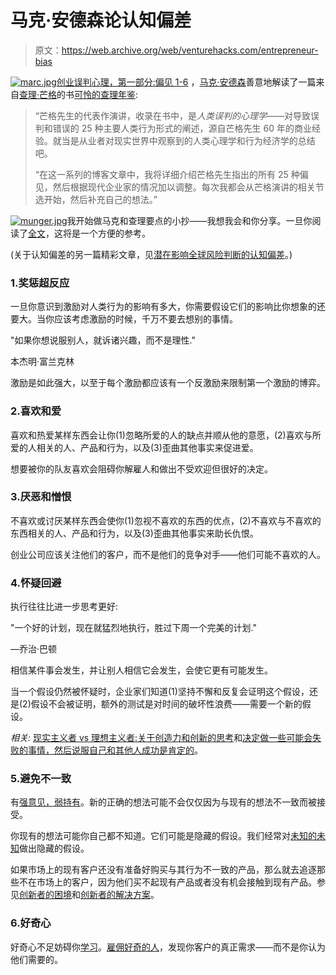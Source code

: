 # 马克·安德森论认知偏差

> 原文：<https://web.archive.org/web/venturehacks.com/entrepreneur-bias>

[![marc.jpg](img/00a4868c5eb5e428f58e9ff8d32e1773.png)](https://web.archive.org/web/20221128053513/http://blog.pmarca.com/)[创业误判心理，第一部分:偏见 1-6](https://web.archive.org/web/20221128053513/http://blog.pmarca.com/2008/03/the-psychology.html) ，[马克·安德森](https://web.archive.org/web/20221128053513/http://blog.pmarca.com/)善意地解读了一篇来自[查理·芒格](https://web.archive.org/web/20221128053513/http://en.wikipedia.org/wiki/Charlie_Munger)的书[可怜的查理年鉴](https://web.archive.org/web/20221128053513/http://www.poorcharliesalmanack.com/index.html):

> “芒格先生的代表作演讲，收录在书中，是*人类误判的心理学*——对导致误判和错误的 25 种主要人类行为形式的阐述，源自芒格先生 60 年的商业经验。就当是从业者对现实世界中观察到的人类心理学和行为经济学的总结吧。
> 
> “在这一系列的博客文章中，我将详细介绍芒格先生指出的所有 25 种偏见，然后根据现代企业家的情况加以调整。每次我都会从芒格演讲的相关节选开始，然后补充自己的想法。”

[![munger.jpg](img/1aed37a5009de5a4f1132080f391f1d7.png)](https://web.archive.org/web/20221128053513/http://en.wikipedia.org/wiki/Charlie_Munger)我开始做马克和查理要点的小抄——我想我会和你分享。一旦你阅读了[全文](https://web.archive.org/web/20221128053513/http://blog.pmarca.com/2008/03/the-psychology.html)，这将是一个方便的参考。

(关于认知偏差的另一篇精彩文章，见[潜在影响全球风险判断的认知偏差](https://web.archive.org/web/20221128053513/http://64.233.167.104/search?q=cache:1_XrijI1xiAJ:www.singinst.org/upload/cognitive-biases.pdf+http://www.singinst.org/upload/cognitive-biases.pdf&hl=en&ct=clnk&cd=1&gl=us)。)

### 1.奖惩超反应

一旦你意识到激励对人类行为的影响有多大，你需要假设它们的影响比你想象的还要大。当你应该考虑激励的时候，千万不要去想别的事情。

"如果你想说服别人，就诉诸兴趣，而不是理性."

本杰明·富兰克林

激励是如此强大，以至于每个激励都应该有一个反激励来限制第一个激励的博弈。

### 2.喜欢和爱

喜欢和热爱某样东西会让你(1)忽略所爱的人的缺点并顺从他的意愿，(2)喜欢与所爱的人相关的人、产品和行为，以及(3)歪曲其他事实来促进爱。

想要被你的队友喜欢会阻碍你解雇人和做出不受欢迎但很好的决定。

### 3.厌恶和憎恨

不喜欢或讨厌某样东西会使你(1)忽视不喜欢的东西的优点，(2)不喜欢与不喜欢的东西相关的人、产品和行为，以及(3)歪曲其他事实来助长仇恨。

创业公司应该关注他们的客户，而不是他们的竞争对手——他们可能不喜欢的人。

### 4.怀疑回避

执行往往比进一步思考更好:

"一个好的计划，现在就猛烈地执行，胜过下周一个完美的计划."

—乔治·巴顿

相信某件事会发生，并让别人相信它会发生，会使它更有可能发生。

当一个假设仍然被怀疑时，企业家们知道(1)坚持不懈和反复会证明这个假设，还是(2)假设不会被证明，额外的测试是对时间的破坏性浪费——需要一个新的假设。

*相关:* [现实主义者 vs 理想主义者:关于创造力和创新的思考](https://web.archive.org/web/20221128053513/http://bobsutton.typepad.com/my_weblog/2007/11/realists-vs-ide.html)和[决定做一些可能会失败的事情，然后说服自己和其他人成功是肯定的](https://web.archive.org/web/20221128053513/http://bobsutton.typepad.com/my_weblog/2006/08/decide_to_do_so.html)。

### 5.避免不一致

有[强意见，弱持有](https://web.archive.org/web/20221128053513/http://bobsutton.typepad.com/my_weblog/2006/07/strong_opinions.html)。新的正确的想法可能不会仅仅因为与现有的想法不一致而被接受。

你现有的想法可能你自己都不知道。它们可能是隐藏的假设。我们经常对[未知的未知](https://web.archive.org/web/20221128053513/http://en.wikipedia.org/wiki/Unknown_unknown)做出隐藏的假设。

如果市场上的现有客户还没有准备好购买与其行为不一致的产品，那么就去追逐那些不在市场上的客户，因为他们买不起现有产品或者没有机会接触到现有产品。参见[创新者的困境](https://web.archive.org/web/20221128053513/http://books.google.com/books?id=SIexi_qgq2gC&dq=the+innovator%27s+dilemma&pg=PP1&ots=AhrRfEB6Hk&sig=tza7KErSf48rjdKO3Y6AuWqwZ0E&hl=en&prev=http://www.google.com/search?hl=en&lr=&q=the+innovator%27s+dilemma&sa=X&oi=print&ct=title&cad=one-book-with-thumbnail)和[创新者的解决方案](https://web.archive.org/web/20221128053513/http://books.google.com/books?id=ZUsn9uIgkAUC&dq=innovator%27s+solution&pg=PP1&ots=M4KWOxl4uO&sig=3sWT5I3N1jfT4JMSHydUr1Io1Yw&hl=en&prev=http://www.google.com/search?num=20&hl=en&lr=&safe=off&q=innovator%27s+solution&btnG=Search&sa=X&oi=print&ct=title&cad=one-book-with-thumbnail#PPP1,M1)。

[](https://web.archive.org/web/20221128053513/http://books.google.com/books?hl=en&id=SIexi_qgq2gC&dq=clay+christensen&printsec=frontcover&source=web&ots=AhrRfDJbBh&sig=2AGfNlPTKH5EZjQ07XYRgIy7jig#PPR17,M1)

### 6.好奇心

好奇心不足妨碍你[学习](https://web.archive.org/web/20221128053513/http://www.nivi.com/blog/article/what-is-learning-part-1)。[雇佣好奇的人](https://web.archive.org/web/20221128053513/http://blog.pmarca.com/2007/06/how_to_hire_the.html)，发现你客户的真正需求——而不是你认为他们需要的。